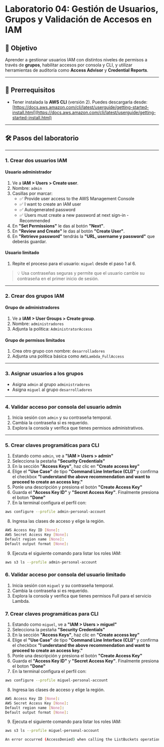 # Laboratorio 04: Gestión de Usuarios, Grupos y Validación de Accesos en IAM

## 🎯 Objetivo

Aprender a gestionar usuarios IAM con distintos niveles de permisos a través de **grupos**, habilitar accesos por consola y CLI, y utilizar herramientas de auditoría como **Access Advisor** y **Credential Reports**.

---

## 🧰 Prerrequisitos

- Tener instalada la **AWS CLI** (versión 2). Puedes descargarla desde:  
  [https://docs.aws.amazon.com/cli/latest/userguide/getting-started-install.html](https://docs.aws.amazon.com/cli/latest/userguide/getting-started-install.html)

---

## 🛠️ Pasos del laboratorio

---

### 1. Crear dos usuarios IAM

#### Usuario administrador
1. Ve a **IAM > Users > Create user**.
2. Nombre: `admin`
3. Casillas por marcar:
   - ✅ Provide user access to the AWS Management Console
   - ✅ I want to create an IAM user
   - ✅ Autogenerated password
   - ✅ Users must create a new password at next sign-in - Recommended
4. En **"Set Permissions"** le das al botón **"Next"**.
5. En **"Review and Create"** le das al botón **"Create User"**.
6. En **"Retrieve password"** tendrás la **"URL, username y password"** que deberás guardar.

#### Usuario limitado
1. Repite el proceso para el usuario: `miguel` desde el paso 1 al 6.

> 💡 Usa contraseñas seguras y permite que el usuario cambie su contraseña en el primer inicio de sesión.

---

### 2. Crear dos grupos IAM

#### Grupo de administradores
1. Ve a **IAM > User Groups > Create group**.
2. Nombre: `administradores`
3. Adjunta la política: `AdministratorAccess`

#### Grupo de permisos limitados
1. Crea otro grupo con nombre: `desarrolladores`
2. Adjunta una política básica como `AWSLambda_FullAccess`

---

### 3. Asignar usuarios a los grupos

- Asigna `admin` al grupo `administradores`
- Asigna `miguel` al grupo `desarrolladores`

---

### 4. Validar acceso por consola del usuario admin

1. Inicia sesión con `admin` y su contraseña temporal.
2. Cambia la contraseña si es requerido.
3. Explora la consola y verifica que tienes permisos administrativos.

---

### 5. Crear claves programáticas para CLI

1. Estando como `admin`, ve a **"IAM > Users > admin"**
2. Selecciona la pestaña **"Security Credentials"**
3. En la sección **"Access Keys"**, haz clic en **"Create access key"**
4. Elige el **"Use Case"** de tipo **"Command Line Interface (CLI)"** y confirma el checkbox **"I understand the above recommendation and want to proceed to create an access key."**
5. Ponle una descripción y presiona el botón **"Create Access Key"**
6. Guarda el **"Access Key ID"** y **"Secret Access Key"**. Finalmente presiona el boton **"Done"**
7. En la terminal configura el perfil con:
```bash
aws configure --profile admin-personal-account
```
8. Ingresa las clases de acceso y elige la región.
```bash
AWS Access Key ID [None]:
AWS Secret Access Key [None]:
Default region name [None]:
Default output format [None]:
```
9. Ejecuta el siguiente comando para listar los roles IAM:
```bash
aws s3 ls --profile admin-personal-account
```
### 6. Validar acceso por consola del usuario limitado

1. Inicia sesión con `miguel` y su contraseña temporal.
2. Cambia la contraseña si es requerido.
3. Explora la consola y verifica que tienes permisos Full para el servicio Lambda.

### 7. Crear claves programáticas para CLI

1. Estando como `miguel`, ve a **"IAM > Users > miguel"**
2. Selecciona la pestaña **"Security Credentials"**
3. En la sección **"Access Keys"**, haz clic en **"Create access key"**
4. Elige el **"Use Case"** de tipo **"Command Line Interface (CLI)"** y confirma el checkbox **"I understand the above recommendation and want to proceed to create an access key."**
5. Ponle una descripción y presiona el botón **"Create Access Key"**
6. Guarda el **"Access Key ID"** y **"Secret Access Key"**. Finalmente presiona el boton **"Done"**
7. En la terminal configura el perfil con:
```bash
aws configure --profile miguel-personal-account
```
8. Ingresa las clases de acceso y elige la región.
```bash
AWS Access Key ID [None]:
AWS Secret Access Key [None]:
Default region name [None]:
Default output format [None]:
```
9. Ejecuta el siguiente comando para listar los roles IAM:
```bash
aws s3 ls --profile miguel-personal-account

An error occurred (AccessDenied) when calling the ListBuckets operation: User: arn:aws:iam::123456789123:user/miguel is not authorized to perform: s3:ListAllMyBuckets because no identity-based policy allows the s3:ListAllMyBuckets action

```

